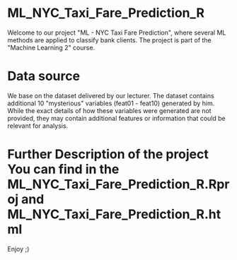 # ML_NYC_Taxi_Fare_Prediction_R

Welcome to our project "ML - NYC Taxi Fare Prediction", where several ML methods are applied to classify bank clients. The project is part of the "Machine Learning 2" course.

# Data source
We base on the dataset delivered by our lecturer. The dataset contains additional 10 "mysterious" variables (feat01 - feat10) generated by him. While the exact details of how these variables were generated are not provided, they may contain additional features or information that could be relevant for analysis.

# Further Description of the project You can find in the ML_NYC_Taxi_Fare_Prediction_R.Rproj and ML_NYC_Taxi_Fare_Prediction_R.html
Enjoy ;)

